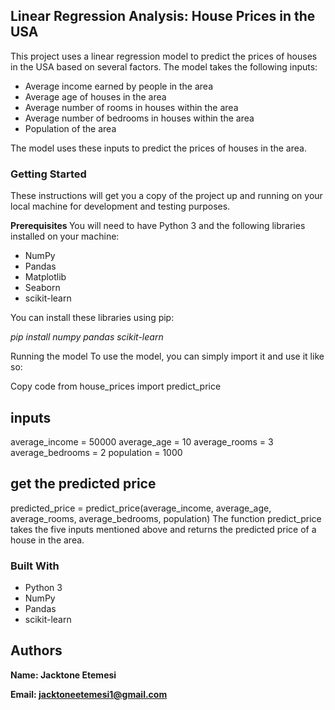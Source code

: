 ## <centered>Linear Regression Analysis: House Prices in the USA </centered>

This project uses a linear regression model to predict the prices of houses in the USA based on several factors. The model takes the following inputs:

- Average income earned by people in the area
- Average age of houses in the area
- Average number of rooms in houses within the area
- Average number of bedrooms in houses within the area
- Population of the area

The model uses these inputs to predict the prices of houses in the area.

### <b>Getting Started </b>
These instructions will get you a copy of the project up and running on your local machine for development and testing purposes.

<b>Prerequisites </b>
You will need to have Python 3 and the following libraries installed on your machine:

- NumPy
- Pandas
- Matplotlib
- Seaborn
- scikit-learn

You can install these libraries using pip:

_pip install numpy pandas scikit-learn_

Running the model
To use the model, you can simply import it and use it like so:

Copy code
from house_prices import predict_price

## inputs
average_income = 50000
average_age = 10
average_rooms = 3
average_bedrooms = 2
population = 1000

## get the predicted price
predicted_price = predict_price(average_income, average_age, average_rooms, average_bedrooms, population)
The function predict_price takes the five inputs mentioned above and returns the predicted price of a house in the area.

### Built With

- Python 3
- NumPy
- Pandas
- scikit-learn

<b> <h2>Authors</h2>
Name: Jacktone Etemesi

Email: jacktoneetemesi1@gmail.com




